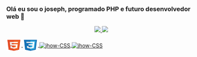 ### Olá eu sou o joseph, programado PHP e futuro desenvolvedor web   👋


<div align="center">
  <a href="https://github.com/jhow1998">
  <img height="180em" src="https://github-readme-stats.vercel.app/api?username=jhow1998&show_icons=true&theme=darkinclude_all_commits=true&count_private=true"/>
  <img height="180em" src="https://github-readme-stats.vercel.app/api/top-langs/?username=jhow1998&layout=compact&langs_count=7&theme=white"/>
</div>
  
<div style="display: inline_block"><br>
  <img align="center" alt="jhow-HTML" height="30" width="40" src="https://raw.githubusercontent.com/devicons/devicon/master/icons/html5/html5-original.svg">
  <img align="center" alt="jhow-CSS" height="30" width="40" src="https://raw.githubusercontent.com/devicons/devicon/master/icons/css3/css3-original.svg">
   <img align="center" alt="jhow-CSS" height="30" width="40" src="https://cdn.jsdelivr.net/gh/devicons/devicon/icons/bootstrap/bootstrap-plain-wordmark.svg">
  <img align="center" alt="jhow-CSS" height="35" width="45" src="https://cdn.jsdelivr.net/gh/devicons/devicon/icons/php/php-original.svg">
  
</div>
  
